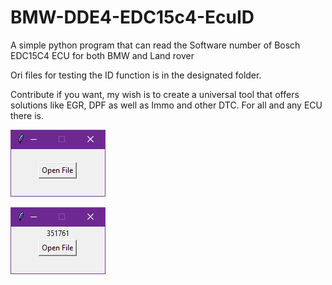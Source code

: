 # BMW-DDE4-EDC15c4-EcuID
A simple python program that can read the Software number of Bosch EDC15C4 ECU for both BMW and Land rover

Ori files for testing the ID function is in the designated folder.

Contribute if you want, my wish is to create a universal tool that offers solutions like EGR, DPF as well as Immo and other DTC. 
For all and any ECU there is.

![Alt text](/before.png "Before")

![Alt text](/after.png "After")
